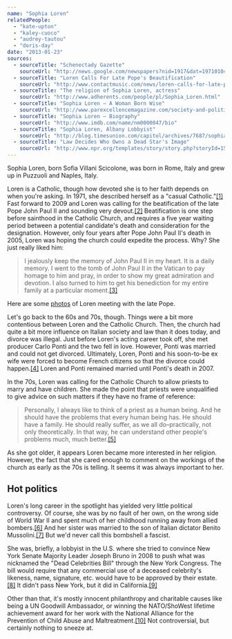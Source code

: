 ```yaml
---
name: "Sophia Loren"
relatedPeople:
  - "kate-upton"
  - "kaley-cuoco"
  - "audrey-tautou"
  - "doris-day"
date: "2013-01-23"
sources:
  - sourceTitle: "Schenectady Gazette"
    sourceUrl: "http://news.google.com/newspapers?nid=1917&dat=19710104&id=QnohAAAAIBAJ&sjid=_okFAAAAIBAJ&pg=782,908290"
  - sourceTitle: "Loren Calls For Late Pope's Beautification"
    sourceUrl: "http://www.contactmusic.com/news/loren-calls-for-late-popes-beatification_1099331"
  - sourceTitle: "The religion of Sophia Loren, actress"
    sourceUrl: "http://www.adherents.com/people/pl/Sophia_Loren.html"
  - sourceTitle: "Sophia Loren – A Woman Born Wise"
    sourceUrl: "http://www.parexcellencemagazine.com/society-and-politics/sophia-loren-a-woman-born-wise.html"
  - sourceTitle: "Sophia Loren – Biography"
    sourceUrl: "http://www.imdb.com/name/nm0000047/bio"
  - sourceTitle: "Sophia Loren, Albany Lobbyist"
    sourceUrl: "http://blog.timesunion.com/capitol/archives/7687/sophia-loren-albany-lobbyist/"
  - sourceTitle: "Law Decides Who Owns a Dead Star's Image"
    sourceUrl: "http://www.npr.org/templates/story/story.php?storyId=15198298"
---
```


Sophia Loren, born Sofia Villani Scicolone, was born in Rome, Italy and grew up in Puzzuoli and Naples, Italy.

Loren is a Catholic, though how devoted she is to her faith depends on when you're asking. In 1971, she described herself as a "casual Catholic."<a class="source-citation" href="#http://news.google.com/newspapers?nid=1917&dat=19710104&id=QnohAAAAIBAJ&sjid=_okFAAAAIBAJ&pg=782,908290" title="Schenectady Gazette">[1]</a> Fast forward to 2009 and Loren was calling for the beatification of the late Pope John Paul II and sounding very devout.<a class="source-citation" href="#http://www.contactmusic.com/news/loren-calls-for-late-popes-beatification_1099331" title="Loren Calls For Late Pope&apos;s Beautification">[2]</a> Beatification is one step before sainthood in the Catholic Church, and requires a five year waiting period between a potential candidate's death and consideration for the designation. However, only four years after Pope John Paul II's death in 2005, Loren was hoping the church could expedite the process. Why? She just really liked him:

>I jealously keep the memory of John Paul II in my heart. It is a daily memory. I went to the tomb of John Paul II in the Vatican to pay homage to him and pray, in order to show my great admiration and devotion. I also turned to him to get his benediction for my entire family at a particular moment.<a class="source-citation" href="#http://www.contactmusic.com/news/loren-calls-for-late-popes-beatification_1099331" title="Loren Calls For Late Pope&apos;s Beautification">[3]</a>

Here are some [photos](http://carlosechevarria.blogspot.com/2010/05/pope-meets-sophia-loren-russian.html) of Loren meeting with the late Pope.

Let's go back to the 60s and 70s, though. Things were a bit more contentious between Loren and the Catholic Church. Then, the church had quite a bit more influence on Italian society and law than it does today, and divorce was illegal. Just before Loren's acting career took off, she met producer Carlo Ponti and the two fell in love. However, Ponti was married and could not get divorced. Ultimately, Loren, Ponti and his soon-to-be ex wife were forced to become French citizens so that the divorce could happen.<a class="source-citation" href="#http://www.adherents.com/people/pl/Sophia_Loren.html" title="The religion of Sophia Loren, actress">[4]</a> Loren and Ponti remained married until Ponti's death in 2007.

In the 70s, Loren was calling for the Catholic Church to allow priests to marry and have children. She made the point that priests were unqualified to give advice on such matters if they have no frame of reference:

>Personally, I always like to think of a priest as a human being. And he should have the problems that every human being has. He should have a family. He should really suffer, as we all do–practically, not only theoretically. In that way, he can understand other people's problems much, much better.<a class="source-citation" href="#http://news.google.com/newspapers?nid=1917&dat=19710104&id=QnohAAAAIBAJ&sjid=_okFAAAAIBAJ&pg=782,908290" title="Schenectady Gazette">[5]</a>

As she got older, it appears Loren became more interested in her religion. However, the fact that she cared enough to comment on the workings of the church as early as the 70s is telling. It seems it was always important to her.


## Hot politics

Loren's long career in the spotlight has yielded very little political controversy. Of course, she was by no fault of her own, on the wrong side of World War II and spent much of her childhood running away from allied bombers.<a class="source-citation" href="#http://www.parexcellencemagazine.com/society-and-politics/sophia-loren-a-woman-born-wise.html" title="Sophia Loren – A Woman Born Wise">[6]</a> And her sister was married to the son of Italian dictator Benito Mussolini.<a class="source-citation" href="#http://www.imdb.com/name/nm0000047/bio" title="Sophia Loren – Biography">[7]</a> But we'd never call this bombshell a fascist.

She was, briefly, a lobbyist in the U.S. where she tried to convince New York Senate Majority Leader Joseph Bruno in 2008 to push what was nicknamed the "Dead Celebrities Bill" through the New York Congress. The bill would require that any commercial use of a deceased celebrity's likeness, name, signature, etc. would have to be approved by their estate.<a class="source-citation" href="#http://blog.timesunion.com/capitol/archives/7687/sophia-loren-albany-lobbyist/" title="Sophia Loren, Albany Lobbyist">[8]</a> It didn't pass New York, but it did in California.<a class="source-citation" href="#http://www.npr.org/templates/story/story.php?storyId=15198298" title="Law Decides Who Owns a Dead Star&apos;s Image">[9]</a>

Other than that, it's mostly innocent philanthropy and charitable causes like being a UN Goodwill Ambassador, or winning the NATO/ShoWest lifetime achievement award for her work with the National Alliance for the Prevention of Child Abuse and Maltreatment.<a class="source-citation" href="#http://www.parexcellencemagazine.com/society-and-politics/sophia-loren-a-woman-born-wise.html" title="Sophia Loren – A Woman Born Wise">[10]</a> Not controversial, but certainly nothing to sneeze at.